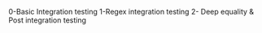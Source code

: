 0-Basic Integration testing
1-Regex integration testing
2- Deep equality & Post integration testing
